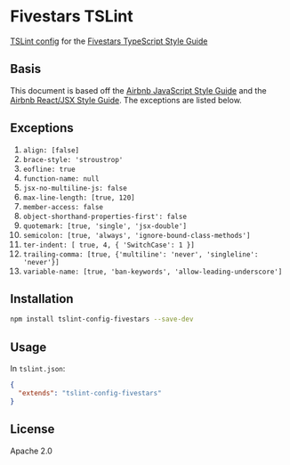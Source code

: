 # Fivestars TSLint

[TSLint config](https://palantir.github.io/tslint/usage/configuration/) for the [Fivestars TypeScript Style Guide](https://github.com/fivestars/tslint-config-airbnb/GUIDE.md)


## Basis

This document is based off the [Airbnb JavaScript Style Guide](https://github.com/airbnb/javascript) and the [Airbnb React/JSX Style Guide](https://github.com/airbnb/javascript/tree/master/react).  The exceptions are listed below.


## Exceptions

  1. `align: [false]`
  2. `brace-style: 'stroustrop'`
  3. `eofline: true`
  4. `function-name: null`
  5. `jsx-no-multiline-js: false`
  6. `max-line-length: [true, 120]`
  7. `member-access: false`
  8. `object-shorthand-properties-first': false`
  9. `quotemark: [true, 'single', 'jsx-double']`
  10. `semicolon: [true, 'always', 'ignore-bound-class-methods']`
  11. `ter-indent: [ true, 4, { 'SwitchCase': 1 }]`
  12. `trailing-comma: [true, {'multiline': 'never', 'singleline': 'never'}]`
  13. `variable-name: [true, 'ban-keywords', 'allow-leading-underscore']`


## Installation

```sh
npm install tslint-config-fivestars --save-dev
```

## Usage

In `tslint.json`:

```json
{
  "extends": "tslint-config-fivestars"
}
```

## License

Apache 2.0
